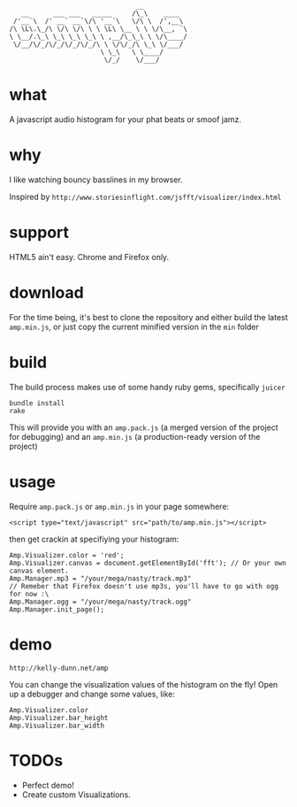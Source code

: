 ```
                                __
   __      ___ ___   _____     /\_\    ____
 /'__`\  /' __` __`\/\ '__`\   \/\ \  /',__\
/\ \L\.\_/\ \/\ \/\ \ \ \L\ \__ \ \ \/\__, `\
\ \__/.\_\ \_\ \_\ \_\ \ ,__/\_\_\ \ \/\____/
 \/__/\/_/\/_/\/_/\/_/\ \ \/\/_/\ \_\ \/___/
                       \ \_\   \ \____/
                        \/_/    \/___/
```

# what

A javascript audio histogram for your phat beats or smoof jamz.

# why

I like watching bouncy basslines in my browser.

Inspired by `http://www.storiesinflight.com/jsfft/visualizer/index.html`

# support

HTML5 ain't easy.
Chrome and Firefox only.

# download

For the time being, it's best to clone the repository and either build the latest `amp.min.js`, or just copy the current minified version in the `min` folder

# build

The build process makes use of some handy ruby gems, specifically `juicer`

```
bundle install
rake
```

This will provide you with an `amp.pack.js` (a merged version of the project for debugging)
and an `amp.min.js` (a production-ready version of the project)

# usage

Require `amp.pack.js` or `amp.min.js` in your page somewhere:

```
<script type="text/javascript" src="path/to/amp.min.js"></script>
```

then get crackin at specifiying your histogram:

```
Amp.Visualizer.color = 'red';
Amp.Visualizer.canvas = document.getElementById('fft'); // Or your own canvas element.
Amp.Manager.mp3 = "/your/mega/nasty/track.mp3"
// Remeber that Firefox doesn't use mp3s, you'll have to go with ogg for now :\
Amp.Manager.ogg = "/your/mega/nasty/track.ogg"
Amp.Manager.init_page();
```

# demo

`http://kelly-dunn.net/amp`

You can change the visualization values of the histogram on the fly!  Open up a debugger and change some values, like:

```
Amp.Visualizer.color
Amp.Visualizer.bar_height
Amp.Visualizer.bar_width
```

# TODOs

- Perfect demo!
- Create custom Visualizations.
